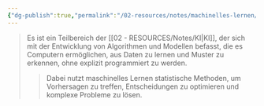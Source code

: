 ```yaml
---
{"dg-publish":true,"permalink":"/02-resources/notes/machinelles-lernen/","tags":["GFN/prüfungsrelevant/AP1/vorbereitung","AI"],"noteIcon":"","updated":"2025-07-12T13:31:41.000+02:00"}
---
```


>Es ist ein Teilbereich der [[02 - RESOURCES/Notes/KI\|KI]], der sich mit der Entwicklung von Algorithmen und Modellen befasst, die es Computern ermöglichen, aus Daten zu lernen und Muster zu erkennen, ohne explizit programmiert zu werden.
>>Dabei nutzt maschinelles Lernen statistische Methoden, um Vorhersagen zu treffen, Entscheidungen zu optimieren und komplexe Probleme zu lösen.